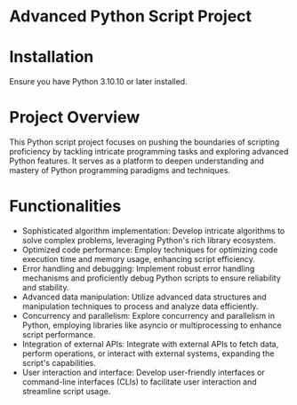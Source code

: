 # Advanced Python Script Project

# Installation

Ensure you have Python 3.10.10 or later installed.

# Project Overview

This Python script project focuses on pushing the boundaries of scripting proficiency by tackling intricate programming tasks and exploring advanced Python features. It serves as a platform to deepen understanding and mastery of Python programming paradigms and techniques.

# Functionalities

- Sophisticated algorithm implementation: Develop intricate algorithms to solve complex problems, leveraging Python's rich library ecosystem.
- Optimized code performance: Employ techniques for optimizing code execution time and memory usage, enhancing script efficiency.
- Error handling and debugging: Implement robust error handling mechanisms and proficiently debug Python scripts to ensure reliability and stability.
- Advanced data manipulation: Utilize advanced data structures and manipulation techniques to process and analyze data efficiently.
- Concurrency and parallelism: Explore concurrency and parallelism in Python, employing libraries like asyncio or multiprocessing to enhance script performance.
- Integration of external APIs: Integrate with external APIs to fetch data, perform operations, or interact with external systems, expanding the script's capabilities.
- User interaction and interface: Develop user-friendly interfaces or command-line interfaces (CLIs) to facilitate user interaction and streamline script usage.